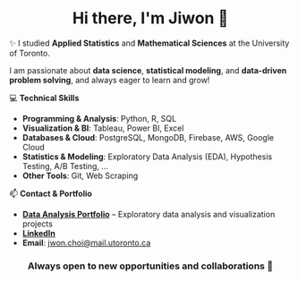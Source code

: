 <h1 align="center">Hi there, I'm Jiwon 👋</h1>

✨ I studied **Applied Statistics** and **Mathematical Sciences** at the University of Toronto. 

I am passionate about **data science**, **statistical modeling**, and **data-driven problem solving**, and always eager to learn and grow!

💻 **Technical Skills**
- **Programming & Analysis**: Python, R, SQL  
- **Visualization & BI**: Tableau, Power BI, Excel  
- **Databases & Cloud**: PostgreSQL, MongoDB, Firebase, AWS, Google Cloud  
- **Statistics & Modeling**: Exploratory Data Analysis (EDA), Hypothesis Testing, A/B Testing, ...
- **Other Tools**: Git, Web Scraping

📫 **Contact & Portfolio**
- [**Data Analysis Portfolio**](https://github.com/jwonc4602/Data-Analysis-Portfolio) – Exploratory data analysis and visualization projects
- [**LinkedIn**](https://linkedin.com/in/jwonc4602)
- **Email**: jwon.choi@mail.utoronto.ca

<h3 align="center">Always open to new opportunities and collaborations 🚀</h3>
